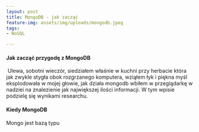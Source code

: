 ```yaml
---
layout: post
title: MongoDB - jak zacząć
feature-img: assets/img/uploads/mongodb.jpeg
tags:
- NoSQL

---
```

#### Jak zacząć przygodę z MongoDB

 Ulewa, sobotni wieczór, siedziałem właśnie w kuchni przy herbacie która jak zwykle stygła obok rozgrzanego komputera, wziąłem łyk i piękna myśl eksplodowała w mojej głowie, jak działa mongodb wbiłem w przeglądarkę w nadziei na znalezienie jak największej ilości informacji. W tym wpisie podzielę się wynikami researchu.

#### Kiedy MongoDB

Mongo jest bazą typu 